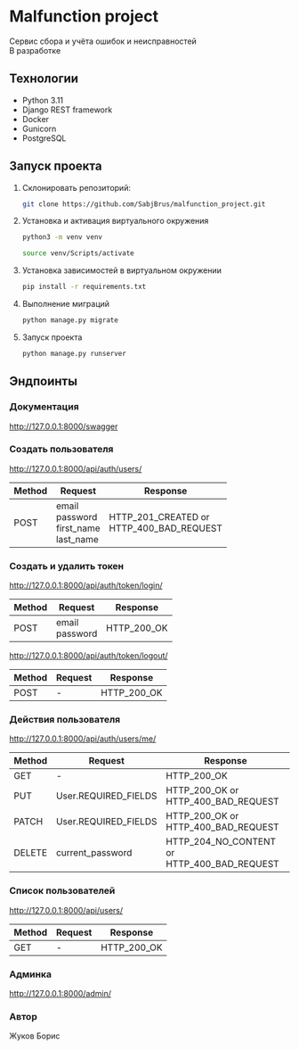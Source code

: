 # Malfunction project

Cервис сбора и учёта ошибок и неисправностей  
В разработке  

## Технологии

- Python 3.11
- Django REST framework
- Docker
- Gunicorn
- PostgreSQL

## Запуск проекта

1. Склонировать репозиторий:

    ```bash
    git clone https://github.com/SabjBrus/malfunction_project.git
    ```

2. Установка и активация виртуального окружения

    ```bash
    python3 -m venv venv
    ```

    ```bash
    source venv/Scripts/activate
    ```

3. Установка зависимостей в виртуальном окружении

    ```bash
    pip install -r requirements.txt
    ```

4. Выполнение миграций

    ```bash
    python manage.py migrate
    ```

5. Запуск проекта

    ```bash
    python manage.py runserver
    ```

## Эндпоинты

### Документация

<http://127.0.0.1:8000/swagger>

### Создать пользователя

<http://127.0.0.1:8000/api/auth/users/>

| Method | Request                                         | Response                                      |
|--------|-------------------------------------------------|-----------------------------------------------|
| POST   | email<br/>password<br/>first_name<br/>last_name | HTTP_201_CREATED or<br/> HTTP_400_BAD_REQUEST |

### Создать и удалить токен

<http://127.0.0.1:8000/api/auth/token/login/>

| Method | Request            | Response     |
|--------|--------------------|--------------|
| POST   | email<br/>password | HTTP_200_OK  |

<http://127.0.0.1:8000/api/auth/token/logout/>

| Method | Request | Response     |
|--------|---------|--------------|
| POST   | -       | HTTP_200_OK  |

### Действия пользователя

<http://127.0.0.1:8000/api/auth/users/me/>

| Method | Request              | Response                                         |
|--------|----------------------|--------------------------------------------------|
| GET    | -                    | HTTP_200_OK                                      |
| PUT    | User.REQUIRED_FIELDS | HTTP_200_OK or<br/> HTTP_400_BAD_REQUEST         |
| PATCH  | User.REQUIRED_FIELDS | HTTP_200_OK or<br/> HTTP_400_BAD_REQUEST         |
| DELETE | current_password     | HTTP_204_NO_CONTENT or<br/> HTTP_400_BAD_REQUEST |

### Список пользователей

<http://127.0.0.1:8000/api/users/>

| Method | Request | Response    |
|--------|---------|-------------|
| GET    | -       | HTTP_200_OK |

### Админка

<http://127.0.0.1:8000/admin/>

### Автор

Жуков Борис
